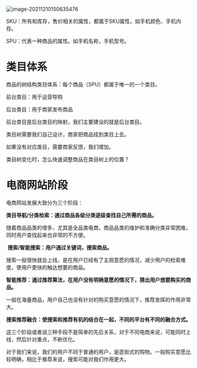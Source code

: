 ![image-20211210150635476](picture/image-20211210150635476.png)



 SKU：所有和库存，售价相关的属性，都属于SKU属性，如手机颜色、手机内存。

 SPU：代表一种商品的属性。如手机名称，手机型号。



# 类目体系

商品的树结构类目体系：每个商品（SPU）都属于唯一的一个类目。



前台类目：用于运营导购

后台类目：用于商家发布商品

前台类目是后台类目的映射，我们主要建设的就是后台类目。



类目树需要我们自己设计，商家把商品挂到类目上去。

如果没有对应类目，需要商家反馈，我们增加。



类目树变化时，怎么快速调整商品在类目树上的位置？



# 电商网站阶段

电商网站发展大致分为三个阶段：

​		**类目导航/分类检索：通过商品各级分类逐级查找自己所需的商品。**

随着商品品类的增多，尤其是全品类电商，商品品类的维护和准确分类非常困难，同时用户查找起来也非常的不方便。

​		**搜索/智能搜索：用户通过关键词，搜索商品。**

搜索一般很快就会上线，是在用户已经有了主观意愿的情况，减少用户的检索难度，使用户更快的触达想要的商品。

​		**智能推荐：通过推荐算法，在用户没有明确意愿的情况下，猜出用户想要购买的商品。**

一般在海量商品，用户自己也没有针对的购买意愿的情况下，推荐发挥的作用非常大。

​		**搜索推荐融合：使搜索和推荐有机的结合在一起，不同的平台有不同的融合方式。**

这三个阶段或者说三种手段不是简单的先后关系，对于不同电商来说，可能同时上线，然后针对重点，不断优化。



对于我们来说，我们的用户不同于普通的用户，是逛街式的购物。一般购买意愿比较明确，相比于推荐来说，搜索可能对我们作用更大。























